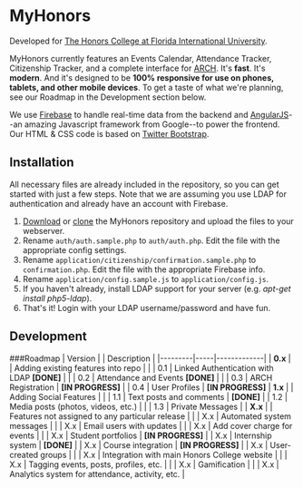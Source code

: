 # MyHonors

Developed for [The Honors College at Florida International University](http://honors.fiu.edu/).

MyHonors currently features an Events Calendar, Attendance Tracker, Citizenship Tracker, and a complete interface for [ARCH](http://honors.fiu.edu/research/conference/). It's **fast**. It's **modern**. And it's designed to be **100% responsive for use on phones, tablets, and other mobile devices**. To get a taste of what we're planning, see our Roadmap in the Development section below.

We use [Firebase](https://www.firebase.com/) to handle real-time data from the backend and [AngularJS](http://angularjs.org/)--an amazing Javascript framework from Google--to power the frontend. Our HTML & CSS code is based on [Twitter Bootstrap](twitter.github.com/bootstrap/).

## Installation
All necessary files are already included in the repository, so you can get started with just a few steps. Note that we are assuming you use LDAP for authentication and already have an account with Firebase.

1. [Download](https://github.com/sergiopantoja/myhonors/archive/master.zip) or [clone](https://github.com/sergiopantoja/myhonors) the MyHonors repository and upload the files to your webserver.
2. Rename `auth/auth.sample.php` to `auth/auth.php`. Edit the file with the appropriate config settings.
3. Rename `application/citizenship/confirmation.sample.php` to `confirmation.php`. Edit the file with the appropriate Firebase info.
4. Rename `application/config.sample.js` to `application/config.js`.
5. If you haven't already, install LDAP support for your server (e.g. *apt-get install php5-ldap*).
6. That's it! Login with your LDAP username/password and have fun.

## Development

###Roadmap
| Version |     | Description |
|---------|-----|-------------|
| **0.x** |     | Adding existing features into repo |
|         | 0.1 | Linked Authentication with LDAP **[DONE]** |
|         | 0.2 | Attendance and Events **[DONE]** |
|         | 0.3 | ARCH Registration | **[IN PROGRESS]**
|         | 0.4 | User Profiles | **[IN PROGRESS]**
| **1.x** |     | Adding Social Features |
|         | 1.1 | Text posts and comments | **[DONE]**
|         | 1.2 | Media posts (photos, videos, etc.) |
|         | 1.3 | Private Messages |
| **X.x** |     | Features not assigned to any particular release |
|         | X.x | Automated system messages |
|         | X.x | Email users with updates |
|         | X.x | Add cover charge for events |
|         | X.x | Student portfolios | **[IN PROGRESS]**
|         | X.x | Internship system | **[DONE]**
|         | X.x | Course integration | **[IN PROGRESS]**
|         | X.x | User-created groups |
|         | X.x | Integration with main Honors College website |
|         | X.x | Tagging events, posts, profiles, etc. |
|         | X.x | Gamification |
|         | X.x | Analytics system for attendance, activity, etc. |
